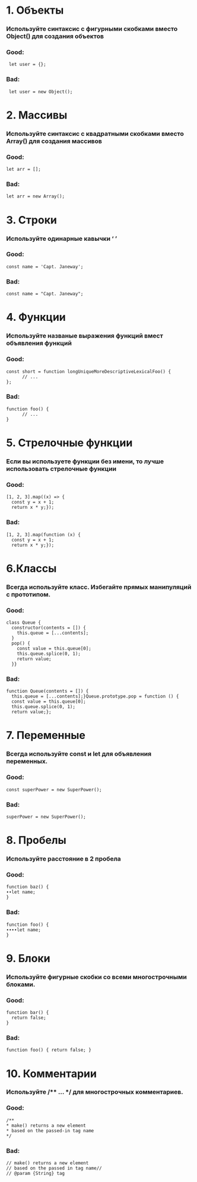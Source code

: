 # 1. Объекты
### Используйте синтаксис с фигурными скобками вместо Object() для создания объектов
### Good:
```
 let user = {};
```
### Bad:
```
 let user = new Object();
```
# 2. Массивы
### Используйте синтаксис с квадратными скобками вместо Array() для создания массивов
### Good:
```
let arr = [];
```
### Bad:
```
let arr = new Array();
```
# 3. Строки
### Используйте одинарные кавычки ‘ ’
### Good:
```
const name = 'Capt. Janeway';
```
### Bad:
```
const name = "Capt. Janeway";
```
# 4. Функции
### Используйте названые выражения функций вмест объявления функций
### Good:
```
const short = function longUniqueMoreDescriptiveLexicalFoo() {
      // ...
};
```
### Bad:
```
function foo() {
      // ...
}
```
# 5. Стрелочные функции
### Если вы используете функции без имени, то лучше использовать стрелочные функции
### Good:
```
[1, 2, 3].map((x) => {
  const y = x + 1;
  return x * y;});
```
### Bad:
```
[1, 2, 3].map(function (x) {
  const y = x + 1;
  return x * y;});
```
# 6.Классы
### Всегда используйте класс. Избегайте прямых манипуляций с прототипом.
### Good:
```
class Queue {
  constructor(contents = []) {
    this.queue = [...contents];
  }
  pop() {
    const value = this.queue[0];
    this.queue.splice(0, 1);
    return value;
  }}
```
### Bad:
```
function Queue(contents = []) {
  this.queue = [...contents];}Queue.prototype.pop = function () {
  const value = this.queue[0];
  this.queue.splice(0, 1);
  return value;};
```
# 7. Переменные
### Всегда используйте const и let для объявления переменных.
### Good:
```
const superPower = new SuperPower();
```
### Bad:
```
superPower = new SuperPower();
```
# 8. Пробелы
### Используйте расстояние в 2 пробела
### Good:
```
function baz() {
∙∙let name;
}
```
### Bad:
```
function foo() {
∙∙∙∙let name;
}
```
# 9. Блоки
### Используйте фигурные скобки со всеми многострочными блоками.
### Good:
```
function bar() {
  return false;
}
```
### Bad:
```
function foo() { return false; }
```
# 10. Комментарии
### Используйте /** ... */ для многострочных комментариев.
### Good:
```
/** 
* make() returns a new element 
* based on the passed-in tag name 
*/
```
### Bad:
```
// make() returns a new element
// based on the passed in tag name//
// @param {String} tag
```
